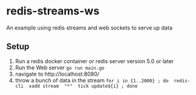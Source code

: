 # redis-streams-ws

An example using redis streams and web sockets to serve up data

## Setup

1) Run a redis docker container or redis server version 5.0 or later
2) Run the Web server
```go run main.go```
3) navigate to http://localhost:8080/
4) throw a bunch of data in the stream
```for i in {1..2000} ; do  redis-cli  xadd stream  "*"  tick update${i} ; done```


